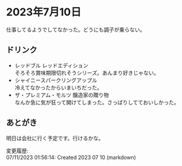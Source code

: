 # 2023年7月10日

仕事してるようでしてなかった。どうにも調子が乗らない。

## ドリンク

- レッドブル レッドエディション  
そろそろ賞味期限切れそうシリーズ。あんまり好きじゃない。
- シャイニースパークリングアップル  
冷えてなかったからいまいちだった。
- ザ・プレミアム・モルツ 醸造家の贈り物  
なんか急に気が狂って開けてしまった。さっぱりしてておいしかった。

## あとがき

明日は会社に行く予定です。行けるかな。

変更履歴:  
07/11/2023 01:56:14: Created 2023 07 10 (markdown)  
